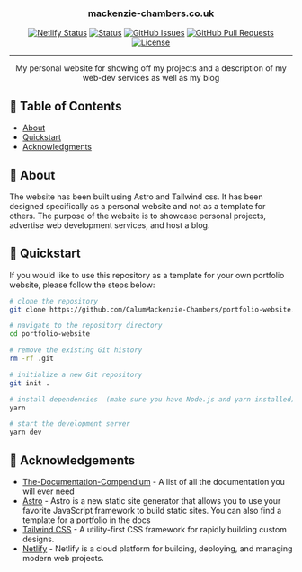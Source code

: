 <h3 align="center">mackenzie-chambers.co.uk</h3>

<div align="center">

[![Netlify Status](https://api.netlify.com/api/v1/badges/a2a402fc-f6bb-4ba0-a9ac-44effa9a1e21/deploy-status)](https://app.netlify.com/sites/mackenzie-chambers/deploys) [![Status](https://img.shields.io/badge/status-active-success.svg)]() [![GitHub Issues](https://img.shields.io/github/issues/CalumMackenzie-Chambers/aoc-rust-template.svg)](https://github.com/CalumMackenzie-Chambers/aoc-rust-template/issues) [![GitHub Pull Requests](https://img.shields.io/github/issues-pr/CalumMackenzie-Chambers/aoc-rust-template.svg)](https://github.com/CalumMackenzie-Chambers/aoc-rust-template/pulls) [![License](https://img.shields.io/badge/license-MIT-blue.svg)](/LICENSE-MIT)

</div>

---

<p align="center"> My personal website for showing off my projects and a description of my web-dev services as well as my blog
    <br>
</p>

## 📝 Table of Contents

- [About](#about)
- [Quickstart](#getting_started)
- [Acknowledgments](#acknowledgement)

## 🧐 About <a name = "about"></a>

The website has been built using Astro and Tailwind css. It has been designed specifically as a personal website and not as a template for others. The purpose of the website is to showcase personal projects, advertise web development services, and host a blog.

## 🏁 Quickstart <a name = "getting_started"></a>

If you would like to use this repository as a template for your own portfolio website, please follow the steps below:

```bash
# clone the repository
git clone https://github.com/CalumMackenzie-Chambers/portfolio-website.git

# navigate to the repository directory
cd portfolio-website

# remove the existing Git history
rm -rf .git

# initialize a new Git repository
git init .

# install dependencies  (make sure you have Node.js and yarn installed)
yarn

# start the development server
yarn dev


```

## 🎉 Acknowledgements <a name = "acknowledgement"></a>

- [The-Documentation-Compendium](https://github.com/kylelobo/The-Documentation-Compendium) - A list of all the documentation you will ever need
- [Astro](https://astro.build/) - Astro is a new static site generator that allows you to use your favorite JavaScript framework to build static sites. You can also find a template for a portfolio in the docs
- [Tailwind CSS](https://tailwindcss.com/) - A utility-first CSS framework for rapidly building custom designs.
- [Netlify](https://www.netlify.com/) - Netlify is a cloud platform for building, deploying, and managing modern web projects.
